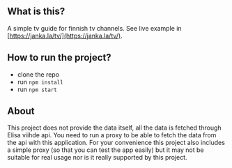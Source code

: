 ## What is this?
A simple tv guide for finnish tv channels. See live example in [https://janka.la/tv/](https://janka.la/tv/).

## How to run the project?
- clone the repo
- run `npm install`
- run `npm start`

## About
This project does not provide the data itself, all the data is fetched through Elisa viihde api. You need to run a proxy to be able to fetch the data from the api with this application. For your convenience this project also includes a simple proxy (so that you can test the app easily) but it may not be suitable for real usage nor is it really supported by this project.